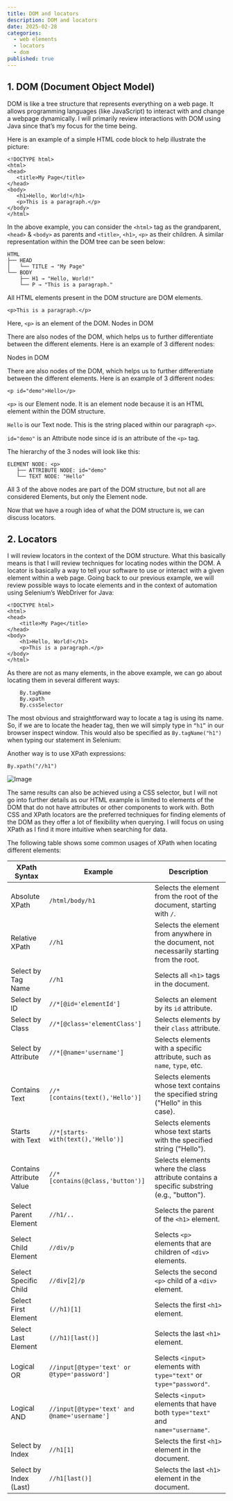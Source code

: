 ```yaml
---
title: DOM and locators
description: DOM and locators
date: 2025-02-28
categories:
  - web elements
  - locators
  - dom
published: true
---
```



## 1. DOM (Document Object Model)

DOM is like a tree structure that represents everything on a web page. It allows programming languages (like JavaScript) to interact with and change a webpage dynamically. I will primarily review interactions with DOM using Java since that’s my focus for the time being. 

Here is an example of a simple HTML code block to help illustrate the picture:

```
<!DOCTYPE html>
<html>
<head>
   <title>My Page</title>
</head>
<body>
   <h1>Hello, World!</h1>
   <p>This is a paragraph.</p>
</body>
</html>
```

In the above example, you can consider the `<html>` tag as the grandparent, `<head>` & `<body>` as parents and `<title>`, `<h1>`, `<p>` as their children.
A similar representation within the DOM tree can be seen below:

```
HTML
├── HEAD
│   └── TITLE → "My Page"
└── BODY
    ├── H1 → "Hello, World!"
    └── P → "This is a paragraph."
  ```

All HTML elements present in the DOM structure are DOM elements.

```
<p>This is a paragraph.</p>
```
Here, `<p>` is an element of the DOM.
Nodes in DOM

There are also nodes of the DOM, which helps us to further differentiate between the different elements. Here is an example of 3 different nodes:

Nodes in DOM

There are also nodes of the DOM, which helps us to further differentiate between the different elements. Here is an example of 3 different nodes:

```
<p id="demo">Hello</p>
```

`<p>` is our Element node. It is an element node because it is an HTML element within the DOM structure.

`Hello` is our Text node. This is the string placed within our paragraph `<p>`.

`id="demo"` is an Attribute node since id is an attribute of the `<p>` tag.

The hierarchy of the 3 nodes will look like this:

```
ELEMENT NODE: <p>
   ├── ATTRIBUTE NODE: id="demo"
   └── TEXT NODE: "Hello"
```
All 3 of the above nodes are part of the DOM structure, but not all are considered Elements, but only the Element node.

Now that we have a rough idea of what the DOM structure is, we can discuss locators.

## 2. Locators

I will review locators in the context of the DOM structure. What this basically means is that I will review techniques for locating nodes within the DOM.
A locator is basically a way to tell your software to use or interact with a given element within a web page. Going back to our previous example, we will review possible ways to locate elements and in the context of automation using Selenium’s WebDriver for Java:

```
<!DOCTYPE html>
<html>
<head>
    <title>My Page</title>
</head>
<body>
    <h1>Hello, World!</h1>
    <p>This is a paragraph.</p>
</body>
</html>
```

As there are not as many elements, in the above example, we can go about locating them in several different ways:

```
    By.tagName
    By.xpath
    By.cssSelector
```

The most obvious and straightforward way to locate a tag is using its name. So, if we are to locate the header tag, then we will simply type in `“h1”` in our browser inspect window. This would also be specified as `By.tagName("h1")` when typing our statement in Selenium:

<!-- ![Image](assets/img/byTagName.png) -->

Another way is to use XPath expressions:

```
By.xpath("//h1")
```

![Image](assets/img/byXpath.png)

The same results can also be achieved using a CSS selector, but I will not go into further details as our HTML example is limited to elements of the DOM that do not have attributes or other components to work with.
Both CSS and XPath locators are the preferred techniques for finding elements of the DOM as they offer a lot of flexibility when querying. I will focus on using XPath as I find it more intuitive when searching for data.

The following table shows some common usages of XPath when locating different elements:

| **XPath Syntax**            | **Example**                    | **Description**                                                                 |
|-----------------------------|--------------------------------|---------------------------------------------------------------------------------|
| Absolute XPath              | `/html/body/h1`                | Selects the element from the root of the document, starting with `/`.           |
| Relative XPath              | `//h1`                          | Selects the element from anywhere in the document, not necessarily starting from the root. |
| Select by Tag Name          | `//h1`                          | Selects all `<h1>` tags in the document.                                         |
| Select by ID                | `//*[@id='elementId']`         | Selects an element by its `id` attribute.                                        |
| Select by Class             | `//*[@class='elementClass']`   | Selects elements by their `class` attribute.                                     |
| Select by Attribute         | `//*[@name='username']`        | Selects elements with a specific attribute, such as `name`, `type`, etc.         |
| Contains Text               | `//*[contains(text(),'Hello')]` | Selects elements whose text contains the specified string ("Hello" in this case).|
| Starts with Text            | `//*[starts-with(text(),'Hello')]` | Selects elements whose text starts with the specified string ("Hello").        |
| Contains Attribute Value    | `//*[contains(@class,'button')]` | Selects elements where the class attribute contains a specific substring (e.g., "button"). |
| Select Parent Element       | `//h1/..`                       | Selects the parent of the `<h1>` element.                                        |
| Select Child Element        | `//div/p`                       | Selects `<p>` elements that are children of `<div>` elements.                    |
| Select Specific Child       | `//div[2]/p`                    | Selects the second `<p>` child of a `<div>` element.                            |
| Select First Element        | `(//h1)[1]`                     | Selects the first `<h1>` element.                                                |
| Select Last Element         | `(//h1)[last()]`                | Selects the last `<h1>` element.                                                 |
| Logical OR                  | `//input[@type='text' or @type='password']` | Selects `<input>` elements with `type="text"` or `type="password"`.        |
| Logical AND                 | `//input[@type='text' and @name='username']` | Selects `<input>` elements that have both `type="text"` and `name="username"`.|
| Select by Index             | `//h1[1]`                       | Selects the first `<h1>` element in the document.                               |
| Select by Index (Last)      | `//h1[last()]`                  | Selects the last `<h1>` element in the document.                                |
